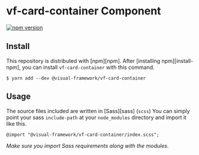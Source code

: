 # vf-card-container Component

[![npm version](https://badge.fury.io/js/%40visual-framework%2Fvf-card-container.svg)](https://badge.fury.io/js/%40visual-framework%2Fvf-card-container)

## Install

This repository is distributed with [npm][npm]. After [installing npm][install-npm], you can install `vf-card-container` with this command.

```
$ yarn add --dev @visual-framework/vf-card-container
```

## Usage

The source files included are written in [Sass][sass] (`scss`) You can simply point your sass `include-path` at your `node_modules` directory and import it like this.

```
@import "@visual-framework/vf-card-container/index.scss";
```

_Make sure you import Sass requirements along with the modules._
